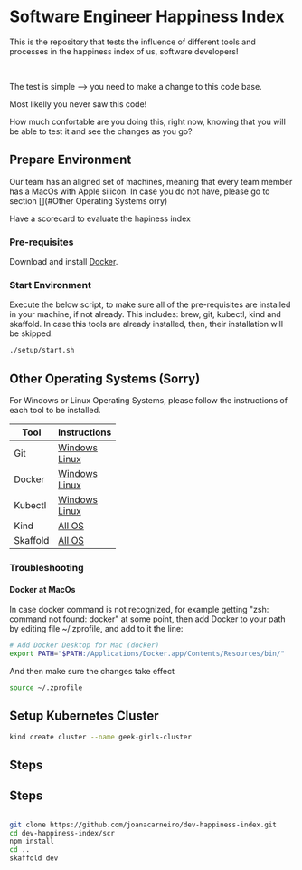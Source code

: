 # Software Engineer Happiness Index

This is the repository that tests the influence of different tools and processes in the happiness index of us, software developers! 

</br>

The test is simple --> you need to make a change to this code base. 

Most likelly you never saw this code! 

How much confortable are you doing this, right now, knowing that you will be able to test it and see the changes as you go?

## Prepare Environment

Our team has an aligned set of machines, meaning that every team member has a MacOs with Apple silicon. In case you do not have, please go to section [](#Other Operating Systems orry)

Have a scorecard to evaluate the hapiness index

### Pre-requisites

Download and install [Docker](https://docs.docker.com/desktop/setup/install/mac-install/).

### Start Environment

Execute the below script, to make sure all of the pre-requisites are installed in your machine, if not already. This includes: brew, git, kubectl, kind and skaffold. In case this tools are already installed, then, their installation will be skipped.

```bash
./setup/start.sh
```

## Other Operating Systems (Sorry)

For Windows or Linux Operating Systems, please follow the instructions of each tool to be installed.

| Tool     | Instructions                             |
| -------- | ---------------------------------------- |
| Git      | [Windows](https://git-scm.com/downloads/win) </br> [Linux](https://git-scm.com/downloads/linux) |
| Docker   | [Windows](https://docs.docker.com/desktop/setup/install/windows-install/) </br> [Linux](https://docs.docker.com/desktop/setup/install/linux/) |
| Kubectl  | [Windows](https://kubernetes.io/docs/tasks/tools/install-kubectl-windows/) </br> [Linux](https://kubernetes.io/docs/tasks/tools/install-kubectl-linux/)
| Kind     | [All OS](https://kind.sigs.k8s.io/docs/user/quick-start/#installation)            | 
| Skaffold | [All OS](https://skaffold.dev/docs/install/#standalone-binary) | 


### Troubleshooting

#### Docker at MacOs

In case docker command is not recognized, for example getting "zsh: command not found: docker" at some point, then add Docker to your path by editing file ~/.zprofile, and add to it the line:

```bash
# Add Docker Desktop for Mac (docker)
export PATH="$PATH:/Applications/Docker.app/Contents/Resources/bin/"
```

And then make sure the changes take effect

```bash
source ~/.zprofile
```

## Setup Kubernetes Cluster

```bash
kind create cluster --name geek-girls-cluster
```

## Steps


## Steps


```bash

git clone https://github.com/joanacarneiro/dev-happiness-index.git
cd dev-happiness-index/scr
npm install
cd ..
skaffold dev

```
